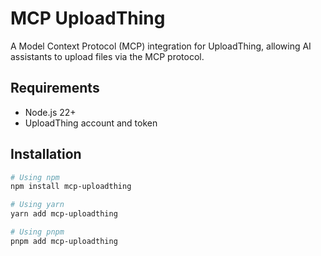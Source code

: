 # MCP UploadThing

A Model Context Protocol (MCP) integration for UploadThing, allowing AI assistants to upload files via the MCP protocol.

## Requirements

- Node.js 22+
- UploadThing account and token

## Installation

```bash
# Using npm
npm install mcp-uploadthing

# Using yarn
yarn add mcp-uploadthing

# Using pnpm
pnpm add mcp-uploadthing
```
